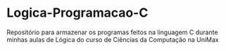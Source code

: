# Logica-Programacao-C
Repositório para armazenar os programas feitos na linguagem C durante minhas aulas de Lógica do curso de Ciências da Computação na UniMax
